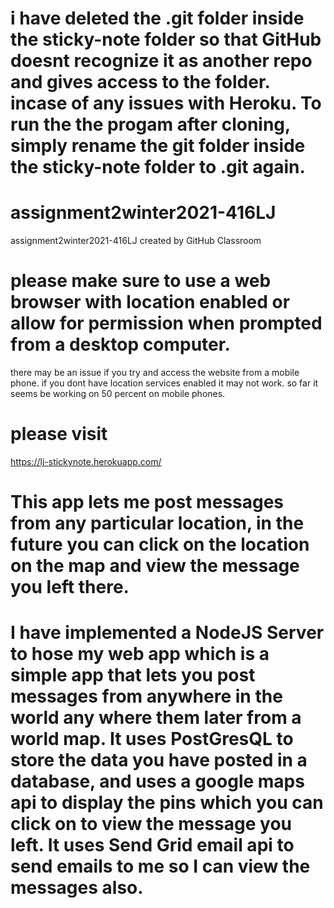 # i have deleted the .git folder inside the sticky-note folder so that GitHub doesnt recognize it as another repo and gives access to the folder. incase of any issues with Heroku. To run the the progam after cloning, simply rename the git folder inside the sticky-note folder to .git again.

# assignment2winter2021-416LJ
assignment2winter2021-416LJ created by GitHub Classroom


# please make sure to use a web browser with location enabled or allow for permission when prompted from a desktop computer. 
there may be an issue if you try and access the website from a mobile phone.
if you dont have location services enabled it may not work. so far it seems be working on 50 percent on mobile phones.

# please visit
https://lj-stickynote.herokuapp.com/

# This app lets me post messages from any particular location, in the future you can click on the location on the map and view the message you left there.

# I have implemented a NodeJS Server to hose my web app which is a simple app that lets you post messages from anywhere in the world any where them later from a world map. It uses PostGresQL to store the data you have posted in a database, and uses a google maps api to display the pins which you can click on to view the message you left. It uses Send Grid email api to send emails to me so I can view the messages also.

